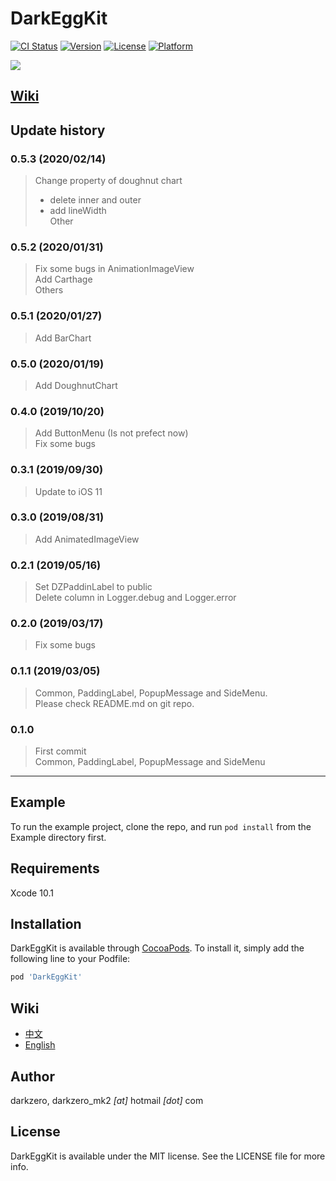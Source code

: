 # DarkEggKit

[![CI Status](https://img.shields.io/travis/darkzero/DarkEggKit.svg?style=flat)](https://travis-ci.org/darkzero/DarkEggKit)
[![Version](https://img.shields.io/cocoapods/v/DarkEggKit.svg?style=flat)](https://cocoapods.org/pods/DarkEggKit)
[![License](https://img.shields.io/cocoapods/l/DarkEggKit.svg?style=flat)](https://cocoapods.org/pods/DarkEggKit)
[![Platform](https://img.shields.io/cocoapods/p/DarkEggKit.svg?style=flat)](https://cocoapods.org/pods/DarkEggKit)

![](https://github.com/darkzero/DarkEggKit/workflows/Check%20Build/badge.svg?style=flat)

## [Wiki](https://github.com/darkzero/DarkEggKit/wiki)

## Update history

### **0.5.3** (2020/02/14)

> Change property of doughnut chart
> * delete inner and outer  
> * add lineWidth  
> Other 

### **0.5.2** (2020/01/31)

> Fix some bugs in AnimationImageView  
> Add Carthage  
> Others

### **0.5.1** (2020/01/27)

> Add BarChart

### **0.5.0** (2020/01/19)

> Add DoughnutChart

### **0.4.0** (2019/10/20)

> Add ButtonMenu (Is not prefect now)  
> Fix some bugs

### **0.3.1** (2019/09/30)

> Update to iOS 11

### **0.3.0** (2019/08/31)

> Add AnimatedImageView

### **0.2.1** (2019/05/16)

> Set DZPaddinLabel to public  
> Delete column in Logger.debug and Logger.error

### **0.2.0** (2019/03/17)

> Fix some bugs

### **0.1.1** (2019/03/05)

> Common, PaddingLabel, PopupMessage and SideMenu.  
> Please check README.md on git repo.

### **0.1.0**

> First commit  
> Common, PaddingLabel, PopupMessage and SideMenu

---

## Example

To run the example project, clone the repo, and run `pod install` from the Example directory first.

## Requirements

Xcode 10.1

## Installation

DarkEggKit is available through [CocoaPods](https://cocoapods.org). To install
it, simply add the following line to your Podfile:

```ruby
pod 'DarkEggKit'
```

## Wiki

* [中文](https://github.com/darkzero/DarkEggKit/wiki)
* [English](https://github.com/darkzero/DarkEggKit/wiki)

## Author

darkzero, darkzero_mk2 *[at]* hotmail *[dot]* com

## License

DarkEggKit is available under the MIT license. See the LICENSE file for more info.
